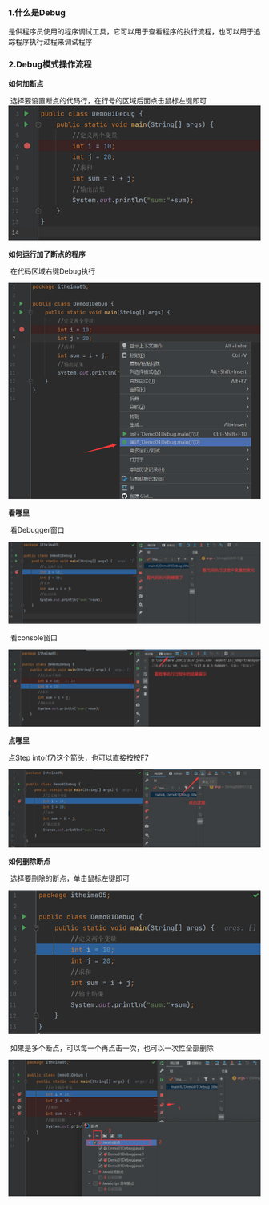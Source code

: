 ### 1.什么是Debug

​	是供程序员使用的程序调试工具，它可以用于查看程序的执行流程，也可以用于追踪程序执行过程来调试程序

### 2.Debug模式操作流程

**如何加断点**

​	选择要设置断点的代码行，在行号的区域后面点击鼠标左键即可![50-1](.\img\50-1.png)

**如何运行加了断点的程序**

​	在代码区域右键Debug执行

![50-2](.\img\50-2.png)

**看哪里**

​	看Debugger窗口

![50-3](.\img\50-3.jpg)

​	看console窗口

![50-4](.\img\50-4.png)

**点哪里**

点Step into(f7)这个箭头，也可以直接按按F7	

![50-5](.\img\50-5.jpg)

**如何删除断点**

​	选择要删除的断点，单击鼠标左键即可

![50-6](.\img\50-6.jpg)

​	 如果是多个断点，可以每一个再点击一次，也可以一次性全部删除

![50-7](.\img\50-7.png)

